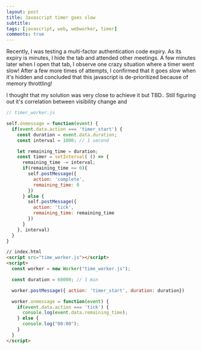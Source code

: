 ```yaml
---
layout: post
title: Javascript timer goes slow
subtitle: 
tags: [javascript, web, webworker, timer]
comments: true
---
```


Recently, I was testing a multi-factor authentication code expiry. As its expiry is minutes, I hide the tab and attended other meetings.
A few minutes later when I open that tab, I observe one crazy situation where a timer went slow! After a few more times of attempts, I confirmed that it goes slow when it's hidden and concluded that this javascript is de-prioritized because of memory throttling!

I thought that my solution was very close to achieve it but 
TBD..
Still figuring out it's correlation between visibility change and 



``` javascript
// timer_worker.js

self.onmessage = function(event) {
  if(event.data.action === 'timer_start') {
    const duration = event.data.duration;
    const interval = 1000; // 1 second

    let remaining_time = duration;
    const timer = setInterval( () => {
      remaining_time -= interval;
      if(remaining_time <= 0){
        self.postMessage({
          action: 'complete',
          remaining_time: 0
        })
      } else {
        self.postMessage({
          action: 'tick',
          remaining_time: remaining_time    
        }) 
      }
    }, interval)
  }
}
```

``` html
// index.html
<script src="time_worker.js"></script>
<script>
  const worker = new Worker("time_worker.js");

  const duration = 60000; // 1 min

  worker.postMessage({ action: 'timer_start', duration: duration})

  worker.onmessage = function(event) {
    if(event.data.action === 'tick') {
      console.log(event.data.remaining_time);
    } else {
      console.log("00:00");
    }
  }
</script>
```
